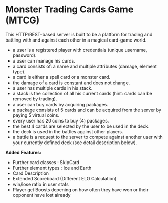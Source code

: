 # Monster Trading Cards Game (MTCG)

This HTTP/REST-based server is built to be a platform for trading and battling with and
against each other in a magical card-game world.


- a user is a registered player with credentials (unique username, password).
- a user can manage his cards.
- a card consists of: a name and multiple attributes (damage, element type).
- a card is either a spell card or a monster card.
- the damage of a card is constant and does not change.
- a user has multiple cards in his stack.
- a stack is the collection of all his current cards (hint: cards can be removed by trading).
- a user can buy cards by acquiring packages.
- a package consists of 5 cards and can be acquired from the server by paying 5 virtual coins.
- every user has 20 coins to buy (4) packages.
- the best 4 cards are selected by the user to be used in the deck.
- the deck is used in the battles against other players.
- a battle is a request to the server to compete against another user with your currently defined deck (see detail description below). 

**Added Features:**
- Further card classes : SkipCard
- Further element types : Ice and Earth
- Card Description 
- Extended Scoreboard (Different ELO Calculation)
- win/lose ratio in user stats
- Player get Boosts depening on how often they have won or their opponent have lost already

